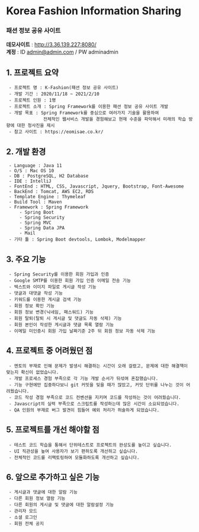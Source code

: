 # Korea Fashion Information Sharing
### 패션 정보 공유 사이트

**데모사이트** : http://3.36.139.227:8080/<br>
**계정** : ID admin@admin.com / PW adminadmin

## 1. 프로젝트 요약
```
 - 프로젝트 명 : K-Fashion(패션 정보 공유 사이트)
 - 개발 기간 : 2020/11/18 ~ 2021/2/10
 - 프로젝트 인원 : 1명
 - 프로젝트 소개 : Spring Framework를 이용한 패션 정보 공유 사이트 개발
 - 개발 목표 : Spring Framework를 중심으로 여러가지 기술을 활용하여 
              전체적인 웹서비스 개발을 경험해보고 현재 수준을 파악해서 미래의 학습 방향에 대한 청사진을 제시
 - 참고 사이트 : https://eomisae.co.kr/
```

## 2. 개발 환경
```
 - Language : Java 11
 - O/S : Mac OS 10
 - DB : PostgreSQL, H2 Database
 - IDE : IntelliJ
 - FontEnd : HTML, CSS, Javascript, Jquery, Bootstrap, Font-Awesome
 - BackEnd : Tomcat, AWS EC2, RDS
 - Template Engine : Thymeleaf
 - Build Tool : Maven
 - Framework : Spring Framework
     - Spring Boot
     - Spring Security
     - Spring MVC
     - Spring Data JPA
     - Mail
 - 기타 툴 : Spring Boot devtools, Lombok, Modelmapper
```
## 3. 주요 기능
```
 - Spring Security를 이용한 회원 가입과 인증
 - Google SMTP를 이용한 회원 가입 인증 이메일 전송 기능
 - 텍스트와 이미지 파일로 게시글 작성 기능
 - 댓글과 대댓글 작성 기능
 - 키워드를 이용한 게시글 검색 기능
 - 회원 정보 확인 기능
 - 회원 정보 변경(닉네임, 패스워드) 기능
 - 회원 탈퇴(탈퇴 시 게시글 및 댓글도 자동 삭제) 기능
 - 회원 본인이 작성한 게시글과 댓글 목록 열람 기능
 - 이메일 미인증시 회원 가입 날짜기준 2주 뒤 회원 정보 자동 삭제 기능
```
## 4. 프로젝트 중 어려웠던 점
```
 - 멘토의 부재로 인해 문제가 발생시 해결하는 시간이 오래 걸렸고, 문제에 대한 해결책이 맞는지 확신이 없었습니다.
 - 개발 프로세스 경험 부족으로 각 기능 개발 순서가 뒤섞여 혼잡했습니다.
 - 기능 구현에만 집중하다보니 git 커밋을 잊을 때가 많았고, 커밋 단위를 나누는 것이 어려웠습니다.
 - 코드 작성 경험 부족으로 코드 컨벤션을 지키며 코드를 작성하는 것이 어려웠습니다.
 - Javascript의 실력 부족으로 스크립트를 작성하는데 많은 시간이 소요되었습니다.
 - QA 인원의 부재로 버그 발견이 힘들어 예외 처리가 허술하게 되었습니다.
```
## 5. 프로젝트를 개선 해야할 점
```
 - 테스트 코드 학습을 통해서 단위테스트로 프로젝트의 완성도를 높이고 싶습니다.  
 - UI 직관성을 높여 사용자가 보기 편하도록 개선하고 싶습니다.
 - 전체적인 코드를 리팩토링하여 모듈화하도록 개선하고 싶습니다.
```
## 6. 앞으로 추가하고 싶은 기능
```
 - 게시글과 댓글에 대한 알람 기능
 - 다른 회원 정보 열람 기능
 - 다른 회원의 게시글 및 댓글에 대한 알람설정 기능
 - 관리자 모드 
 - 소셜 로그인
 - 회원 전체 공지
```
